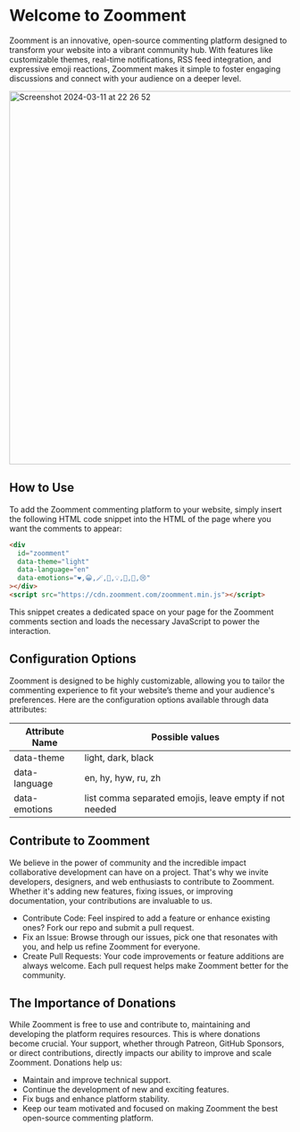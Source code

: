 # Welcome to Zoomment

Zoomment is an innovative, open-source commenting platform designed to transform your website into a vibrant community hub. With features like customizable themes, real-time notifications, RSS feed integration, and expressive emoji reactions, Zoomment makes it simple to foster engaging discussions and connect with your audience on a deeper level.

<img width="667" alt="Screenshot 2024-03-11 at 22 26 52" src="https://github.com/zoomment/.github/assets/25534427/79aafa6e-47d7-4cd9-9b36-4f477582c7de">

## How to Use

To add the Zoomment commenting platform to your website, simply insert the following HTML code snippet into the HTML of the page where you want the comments to appear:

```html
<div
  id="zoomment"
  data-theme="light"
  data-language="en"
  data-emotions="❤️,😀,🪄,🥸,💡,🤔,💩,😢"
></div>
<script src="https://cdn.zoomment.com/zoomment.min.js"></script>
```

This snippet creates a dedicated space on your page for the Zoomment comments section and loads the necessary JavaScript to power the interaction.

## Configuration Options

Zoomment is designed to be highly customizable, allowing you to tailor the commenting experience to fit your website’s theme and your audience's preferences. Here are the configuration options available through data attributes:

| Attribute Name | Possible values                                        |
| -------------- | ------------------------------------------------------ |
| data-theme     | light, dark, black                                     |
| data-language  | en, hy, hyw, ru, zh                                    |
| data-emotions  | list comma separated emojis, leave empty if not needed |

## Contribute to Zoomment

We believe in the power of community and the incredible impact collaborative development can have on a project. That's why we invite developers, designers, and web enthusiasts to contribute to Zoomment. Whether it's adding new features, fixing issues, or improving documentation, your contributions are invaluable to us.

- Contribute Code: Feel inspired to add a feature or enhance existing ones? Fork our repo and submit a pull request.
- Fix an Issue: Browse through our issues, pick one that resonates with you, and help us refine Zoomment for everyone.
- Create Pull Requests: Your code improvements or feature additions are always welcome. Each pull request helps make Zoomment better for the community.

## The Importance of Donations

While Zoomment is free to use and contribute to, maintaining and developing the platform requires resources. This is where donations become crucial. Your support, whether through Patreon, GitHub Sponsors, or direct contributions, directly impacts our ability to improve and scale Zoomment. Donations help us:

- Maintain and improve technical support.
- Continue the development of new and exciting features.
- Fix bugs and enhance platform stability.
- Keep our team motivated and focused on making Zoomment the best open-source commenting platform.
